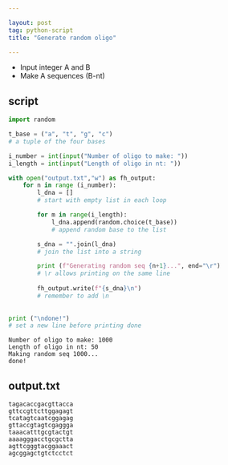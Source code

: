 ```yaml
---

layout: post
tag: python-script
title: "Generate random oligo"

---
```


- Input integer A and B
- Make A sequences (B-nt)

<!--more-->

## script


```python
import random

t_base = ("a", "t", "g", "c")
# a tuple of the four bases

i_number = int(input("Number of oligo to make: "))
i_length = int(input("Length of oligo in nt: "))

with open("output.txt","w") as fh_output:
    for n in range (i_number):
        l_dna = []
        # start with empty list in each loop

        for m in range(i_length):
            l_dna.append(random.choice(t_base))
            # append random base to the list

        s_dna = "".join(l_dna)
        # join the list into a string

        print (f"Generating random seq {n+1}...", end="\r")
        # \r allows printing on the same line
        
        fh_output.write(f"{s_dna}\n")
        # remember to add \n 
        
        
print ("\ndone!")
# set a new line before printing done
```

    Number of oligo to make: 1000
    Length of oligo in nt: 50
    Making random seq 1000...
    done!
    

## output.txt
```
tagacaccgacgttacca
gttccgttcttggagagt
tcatagtcaatcggagag
gttaccgtagtcgaggga
taaacatttgcgtactgt
aaaagggacctgcgctta
agttcgggtacggaaact
agcggagctgtctcctct
```